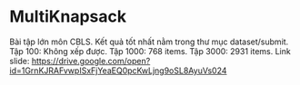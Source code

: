 # MultiKnapsack
Bài tập lớn môn CBLS.
Kết quả tốt nhất nằm trong thư mục dataset/submit.
Tập 100: Không xếp được.
Tập 1000: 768 items.
Tập 3000: 2931 items.
Link slide: https://drive.google.com/open?id=1GrnKJRAFvwpISxFjYeaEQ0pcKwLjng9oSL8AyuVs024